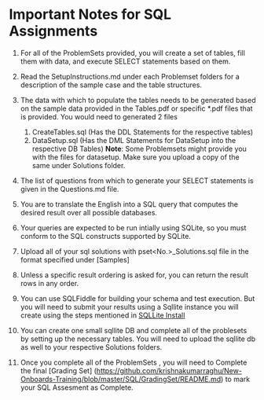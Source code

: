 # Important Notes for SQL Assignments

1. For all of the ProblemSets provided, you will create a set of tables, fill them with data, and execute SELECT statements based on them.
1. Read the SetupInstructions.md under each Problemset folders for a description of the sample case and the table structures.
1. The data with which to populate the tables needs to be generated based on the sample data provided in the Tables.pdf or specific *.pdf files that is provided.
   You would need to generated 2 files
   1. CreateTables.sql (Has the DDL Statements for the respective tables)
   1. DataSetup.sql (Has the DML Statements for DataSetup into the respective DB Tables)
   **Note**: Some Problemsets might provide you with the files for datasetup. Make sure you upload a copy of the same under Solutions folder.
   
1. The list of questions from which to generate your SELECT statements is given in the Questions.md file.
1. You are to translate the English into a SQL query that computes the desired result over all possible databases. 
1. Your queries are expected to be run intially using SQLite, so you must conform to the SQL constructs supported by SQLite.
1. Upload all of your sql solutions with pset<No.>_Solutions.sql file in the format specified under [Samples]
1. Unless a specific result ordering is asked for, you can return the result rows in any order.
1. You can use SQLFiddle for building your schema and test execution. But you will need to submit your results using a Sqllite instance you will create using the steps mentioned in 
[SQLLite Install](https://github.com/krishnakumarraghu/New-Onboards-Training/blob/master/SQL/SQLliteInsstallation.md)
1. You can create one small sqllite DB and complete all of the problesets by setting up the necessary tables. You will need to upload the sqllite db as well to your respective Solutions folders.
1. Once you complete all of the ProblemSets , you will need to Complete the final [Grading Set] (https://github.com/krishnakumarraghu/New-Onboards-Training/blob/master/SQL/GradingSet/README.md) to mark your SQL Assesment as Complete.
